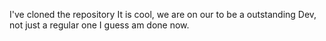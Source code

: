 I've cloned the repository
It is cool, we are on our to be a outstanding Dev, not just a regular one
I guess am done now.